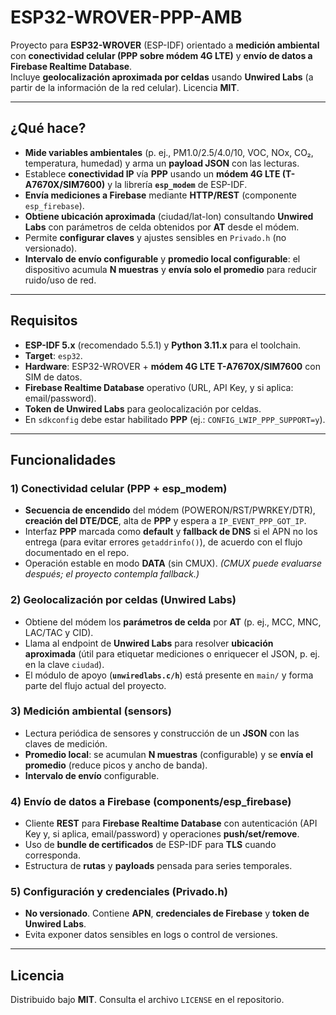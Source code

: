 # ESP32-WROVER-PPP-AMB

Proyecto para **ESP32-WROVER** (ESP-IDF) orientado a **medición ambiental** con **conectividad celular (PPP sobre módem 4G LTE)** y **envío de datos a Firebase Realtime Database**.  
Incluye **geolocalización aproximada por celdas** usando **Unwired Labs** (a partir de la información de la red celular). Licencia **MIT**.

---

## ¿Qué hace?

- **Mide variables ambientales** (p. ej., PM1.0/2.5/4.0/10, VOC, NOx, CO₂, temperatura, humedad) y arma un **payload JSON** con las lecturas.  
- Establece **conectividad IP** vía **PPP** usando un **módem 4G LTE (T-A7670X/SIM7600)** y la librería **`esp_modem`** de ESP-IDF.
- **Envía mediciones a Firebase** mediante **HTTP/REST** (componente `esp_firebase`).  
- **Obtiene ubicación aproximada** (ciudad/lat-lon) consultando **Unwired Labs** con parámetros de celda obtenidos por **AT** desde el módem.  
- Permite **configurar claves** y ajustes sensibles en `Privado.h` (no versionado).  
- **Intervalo de envío configurable** y **promedio local configurable**: el dispositivo acumula **N muestras** y **envía solo el promedio** para reducir ruido/uso de red.

---

## Requisitos

- **ESP-IDF 5.x** (recomendado 5.5.1) y **Python 3.11.x** para el toolchain.
- **Target**: `esp32`.  
- **Hardware**: ESP32-WROVER + **módem 4G LTE T-A7670X/SIM7600** con SIM de datos.  
- **Firebase Realtime Database** operativo (URL, API Key, y si aplica: email/password).  
- **Token de Unwired Labs** para geolocalización por celdas.  
- En `sdkconfig` debe estar habilitado **PPP** (ej.: `CONFIG_LWIP_PPP_SUPPORT=y`).

---

## Funcionalidades

### 1) Conectividad celular (PPP + esp_modem)
- **Secuencia de encendido** del módem (POWERON/RST/PWRKEY/DTR), **creación del DTE/DCE**, alta de **PPP** y espera a `IP_EVENT_PPP_GOT_IP`.  
- Interfaz **PPP** marcada como **default** y **fallback de DNS** si el APN no los entrega (para evitar errores `getaddrinfo()`), de acuerdo con el flujo documentado en el repo.
- Operación estable en modo **DATA** (sin CMUX). *(CMUX puede evaluarse después; el proyecto contempla fallback.)*

### 2) Geolocalización por celdas (Unwired Labs)
- Obtiene del módem los **parámetros de celda** por **AT** (p. ej., MCC, MNC, LAC/TAC y CID).  
- Llama al endpoint de **Unwired Labs** para resolver **ubicación aproximada** (útil para etiquetar mediciones o enriquecer el JSON, p. ej. en la clave `ciudad`).  
- El módulo de apoyo (**`unwiredlabs.c/h`**) está presente en `main/` y forma parte del flujo actual del proyecto.

### 3) Medición ambiental (sensors)
- Lectura periódica de sensores y construcción de un **JSON** con las claves de medición.  
- **Promedio local**: se acumulan **N muestras** (configurable) y se **envía el promedio** (reduce picos y ancho de banda).  
- **Intervalo de envío** configurable.

### 4) Envío de datos a Firebase (components/esp_firebase)
- Cliente **REST** para **Firebase Realtime Database** con autenticación (API Key y, si aplica, email/password) y operaciones **push/set/remove**.  
- Uso de **bundle de certificados** de ESP-IDF para **TLS** cuando corresponda.  
- Estructura de **rutas** y **payloads** pensada para series temporales.

### 5) Configuración y credenciales (Privado.h)
- **No versionado**. Contiene **APN**, **credenciales de Firebase** y **token de Unwired Labs**.  
- Evita exponer datos sensibles en logs o control de versiones.

---

## Licencia

Distribuido bajo **MIT**. Consulta el archivo `LICENSE` en el repositorio.
